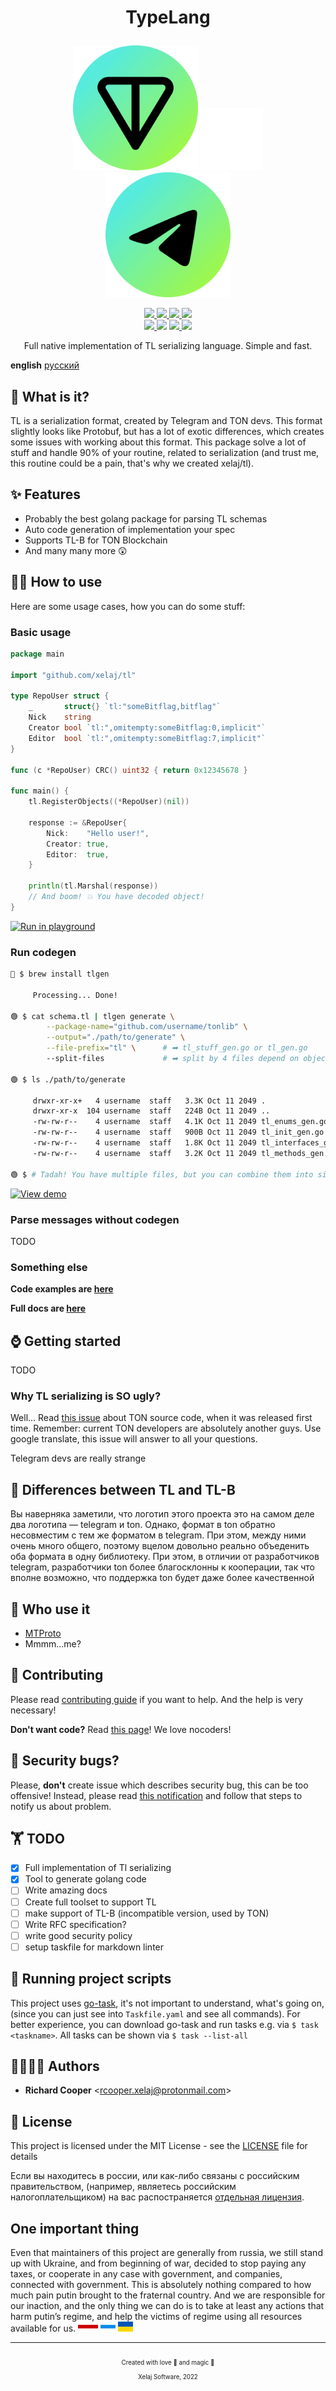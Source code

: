 
# <p align="center">TypeLang<p>

<p align="center">
<img src="./docs/assets/ton_green.svg" width="200">
<img src="./docs/assets/filler.svg" width="100">
<img src="./docs/assets/telegram_green.svg" width="200">
</p>

<!-- markdownlint-disable MD013 -->
<!-- it's unable to past links as references, when you trying to center links-->
<p align="center">
<a href="https://pkg.go.dev/github.com/xelaj/tl">
<img src="https://gist.githubusercontent.com/quenbyako/9aae4a4ad4ff0f9bab9097f316ce475f/raw/go_reference.svg">
</a>
<a href="https://goreportcard.com/report/github.com/xelaj/tl">
<img src="https://img.shields.io/static/v1?label=go+report&message=A%2b&color=success&labelColor=27303B&style=for-the-badge">
</a>
<a href="https://codecov.io/gh/xelaj/tl">
<img src="https://img.shields.io/codecov/c/gh/xelaj/tl?labelColor=27303B&label=cover&logo=codecov&style=for-the-badge">
</a>
<a href="https://bit.ly/2xlsVsQ">
<img src="https://img.shields.io/badge/chat-telegram-0088cc?labelColor=27303B&logo=telegram&style=for-the-badge">
</a>
<br/>
<a href="https://github.com/xelaj/tl/releases">
<img src="https://img.shields.io/github/v/tag/xelaj/tl?labelColor=27303B&label=version&sort=semver&style=for-the-badge">
</a>
<img src="https://img.shields.io/static/v1?label=stability&message=stable&labelColor=27303B&color=success&style=for-the-badge">
<a href="https://github.com/xelaj/tl/blob/main/LICENSE.md">
<img src="https://img.shields.io/badge/license-MIT%20(no%20🇷🇺)-green?labelColor=27303B&style=for-the-badge">
</a>
<img src="https://img.shields.io/static/v1?label=%d1%81%d0%bb%d0%b0%d0%b2%d0%b0&message=%d0%a3%d0%ba%d1%80%d0%b0%d1%97%d0%bd%d1%96&color=ffd700&labelColor=0057b7&style=for-the-badge">
<!--
code quality
golangci
contributors
go version
gitlab pipelines
-->
</p>
<!-- markdownlint-enable MD013 -->

<p align="center">
Full native implementation of TL serializing language. Simple and fast.
</p>

**english** [русский][inex_ru]

## 🤔 What is it?

TL is a serialization format, created by Telegram and TON devs. This format
slightly looks like Protobuf, but has a lot of exotic differences, which creates
some issues with working about this format. This package solve a lot of stuff
and handle 90% of your routine, related to serialization (and trust me, this
routine could be a pain, that's why we created xelaj/tl).

## ✨ Features

* Probably the best golang package for parsing TL schemas
* Auto code generation of implementation your spec
* Supports TL-B for TON Blockchain
* And many many more 😲

## 👨‍💻 How to use

Here are some usage cases, how you can do some stuff:

### Basic usage

``` go
package main

import "github.com/xelaj/tl"

type RepoUser struct {
    _       struct{} `tl:"someBitflag,bitflag"`
    Nick    string
    Creator bool `tl:",omitempty:someBitflag:0,implicit"`
    Editor  bool `tl:",omitempty:someBitflag:7,implicit"`
}

func (c *RepoUser) CRC() uint32 { return 0x12345678 }

func main() {
    tl.RegisterObjects((*RepoUser)(nil))

    response := &RepoUser{
        Nick:    "Hello user!",
        Creator: true,
        Editor:  true,
    }

    println(tl.Marshal(response))
    // And boom! 💥 You have decoded object!
}
```

[![Run in playground][shield_go_play]](https://go.dev/play/p/Cw25cFM-WDx)

### Run codegen

```sh
🔘 $ brew install tlgen

     Processing... Done!

🟢 $ cat schema.tl | tlgen generate \
        --package-name="github.com/username/tonlib" \
        --output="./path/to/generate" \
        --file-prefix="tl" \      # ➡ tl_stuff_gen.go or tl_gen.go
        --split-files             # ➡ split by 4 files depend on object type

🟢 $ ls ./path/to/generate

     drwxr-xr-x+   4 username  staff   3.3K Oct 11 2049 .
     drwxr-xr-x  104 username  staff   224B Oct 11 2049 ..
     -rw-rw-r--    4 username  staff   4.1K Oct 11 2049 tl_enums_gen.go
     -rw-rw-r--    4 username  staff   900B Oct 11 2049 tl_init_gen.go
     -rw-rw-r--    4 username  staff   1.8K Oct 11 2049 tl_interfaces_gen.go
     -rw-rw-r--    4 username  staff   3.2K Oct 11 2049 tl_methods_gen.go

🟢 $ # Tadah! You have multiple files, but you can combine them into single one!

```

[![View demo][shield_view_demo]](https://go.dev/play/)

### Parse messages without codegen

TODO

### Something else

**Code examples are [here][gh_examples]**

**Full docs are [here][godoc]**

## ⌚️ Getting started

TODO

### Why TL serializing is **SO** ugly?

Well... Read [this issue][ton_issue] about TON source code, when it was released
first time. Remember: current TON developers are absolutely another guys. Use
google translate, this issue will answer to all your questions.

Telegram devs are really strange

## 🤔 Differences between TL and TL-B

Вы наверняка заметили, что логотип этого проекта это на самом деле два логотипа — telegram и ton. Однако, формат в ton обратно несовместим с тем же форматом в telegram. При этом, между ними очень много общего, поэтому вцелом довольно реально объеденить оба формата в одну библиотеку. При этом, в отличии от разработчиков telegram, разработчики ton более благосклонны к кооперации, так что вполне возможно, что поддержка ton будет даже более качественной

<!--
https://github.com/ton-blockchain/wallet-android/blob/-/app/jni/ton/crypto/block/block-auto.cpp

генератор

https://github.com/ton-blockchain/ton/blob/-/crypto/tl/tlbc-gen-cpp.cpp
-->

## 🦊 Who use it

* [MTProto][mtproto]
* Mmmm...me?

## 💎 Contributing

Please read [contributing guide][gh_contributing] if you want to help. And the
help is very necessary!

**Don't want code?** Read [this page][gh_support]! We love nocoders!

## 🐛 Security bugs?

Please, **don't** create issue which describes security bug, this can be too
offensive! Instead, please read [this notification][gh_security] and follow that
steps to notify us about problem.

## 🏋️ TODO

* [x] Full implementation of Tl serializing
* [x] Tool to generate golang code
* [ ] Write amazing docs
* [ ] Create full toolset to support TL
* [ ] make support of TL-B (incompatible version, used by TON)
* [ ] Write RFC specification?
* [ ] write good security policy
* [ ] setup taskfile for markdown linter

## 📒 Running project scripts

This project uses [go-task][taskfile], it's not important to understand, what's
going on, (since you can just see into `Taskfile.yaml` and see all commands).
For better experience, you can download go-task and run tasks e.g. via
`$ task <taskname>`. All tasks can be shown via `$ task --list-all`

## 👨‍👩‍👧‍👦 Authors

* **Richard Cooper** <[rcooper.xelaj@protonmail.com](mailto:rcooper.xelaj@protonmail.com)>

## 📝 License

This project is licensed under the MIT License - see the [LICENSE][license_en]
file for details

Если вы находитесь в россии, или как-либо связаны с российским правительством,
(например, являетесь российским налогоплательщиком) на вас распостраняется
[отдельная лицензия][license_ru].

## One important thing

Even that maintainers of this project are generally from russia, we still stand
up with Ukraine, and from beginning of war, decided to stop paying any taxes, or
cooperate in any case with government, and companies, connected with government.
This is absolutely nothing compared to how much pain putin brought to the
fraternal country. And we are responsible for our inaction, and the only thing
we can do is to take at least any actions that harm putin’s regime, and help the
victims of regime using all resources available for us.
<img src="./docs/assets/by_flag.svg" height="16">
<img src="./docs/assets/ru_flag.svg" height="16">
<img src="./docs/assets/ua_flag.svg" height="16">

<!--
V2UndmUga25vd24gZWFjaCBvdGhlciBmb3Igc28gbG9uZwpZb3
VyIGhlYXJ0J3MgYmVlbiBhY2hpbmcgYnV0IHlvdSdyZSB0b28g
c2h5IHRvIHNheSBpdApJbnNpZGUgd2UgYm90aCBrbm93IHdoYX
QncyBiZWVuIGdvaW5nIG9uCldlIGtub3cgdGhlIGdhbWUgYW5k
IHdlJ3JlIGdvbm5hIHBsYXkgaXQKQW5kIGlmIHlvdSBhc2sgbW
UgaG93IEknbSBmZWVsaW5nCkRvbid0IHRlbGwgbWUgeW91J3Jl
IHRvbyBibGluZCB0byBzZWU=
-->

--------------------------------------------------------------------------------

<p align=center><sub><sub>
Created with love 💜 and magic 🦄 </br> Xelaj Software, 2022
</sub></sub></p>

[mtproto]:       https://github.com/xelaj/mtproto
[taskfile]:      https://taskfile.dev/
[ton_issue]:     https://github.com/ton-blockchain/ton/issues/31
[telegram_chat]: https://t.me/xelaj_developers

<!-- images -->

[goreport_card]: https://goreportcard.com/badge/github.com/xelaj/tl

<!-- localizations -->
[inex_ru]: https://github.com/xelaj/tl/blob/-/docs/ru_RU/README.md

<!-- project links -->
[godoc]:              https://pkg.go.dev/github.com/xelaj/tl
[license_ru]:         https://github.com/xelaj/tl/blob/-/docs/ru_XZ/LICENSE.md
[license_en]:         https://github.com/xelaj/tl/blob/-/LICENSE.md
[gh_examples]:        https://github.com/xelaj/tl/blob/-/examples
[gh_security]:        https://github.com/xelaj/tl/blob/-/.github/SECURITY.md
[gh_support]:         https://github.com/xelaj/tl/blob/-/.github/SUPPORT.md
[gh_contributing]:    https://github.com/xelaj/tl/blob/-/.github/CONTRIBUTING.md
[gh_project]:         https://github.com/xelaj/tl/projects
[gh_discussions]:     https://github.com/xelaj/tl/discussions
[gh_discussions_faq]: https://github.com/xelaj/tl/discussions/categories/q-a
[CoC]:                https://github.com/xelaj/tl/blob/-/.github/CODE_OF_CONDUCT.md

[shield_go_play]:    https://gist.githubusercontent.com/quenbyako/9aae4a4ad4ff0f9bab9097f316ce475f/raw/go_playground.svg
[shield_view_demo]:  https://gist.githubusercontent.com/quenbyako/9aae4a4ad4ff0f9bab9097f316ce475f/raw/view_demo.svg
